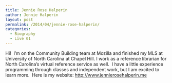 ```yaml
---
title: Jennie Rose Halperin
author: Jennie Halperin
layout: post
permalink: /2014/04/jennie-rose-halperin/
categories:
  - Biography
  - Live 01
---
```

Hi!  I&#8217;m on the Community Building team at Mozilla and finished my MLS at University of North Carolina at Chapel Hill. I work as a reference librarian for North Carolina&#8217;s virtual reference service as well.  I have a little experience programming through classes and independent work, but I am excited to learn more.  Here is my website: http://www.jennierosehalperin.me